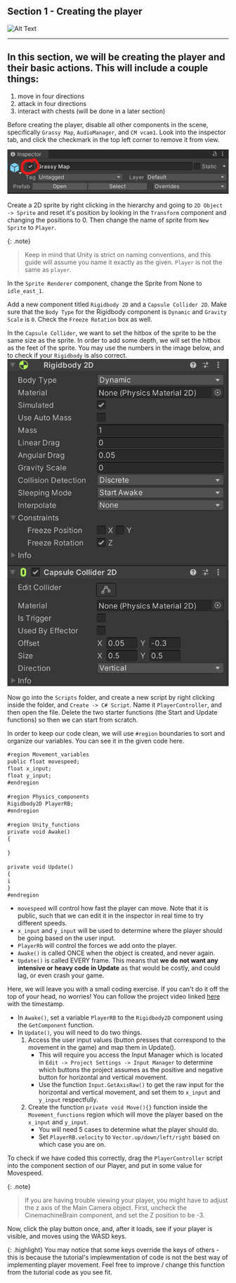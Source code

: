 ## Section 1 - Creating the player


![Alt Text](https://media.giphy.com/media/tsX3YMWYzDPjAARfeg/giphy.gif)


___
## In this section, we will be creating the player and their basic actions. This will include a couple things:
1. move in four directions
2. attack in four directions
3. interact with chests (will be done in a later section)


Before creating the player, disable all other components in the scene, specifically `Grassy Map`, `AudioManager`, and `CM vcam1`. Look into the inspector tab, and click the checkmark in the top left corner to remove it from view.

![disable view](images/sec1_1.png)


Create a 2D sprite by right clicking in the hierarchy and going to `2D Object -> Sprite` and reset it's position by looking in the `Transform` component and changing the positions to 0. Then change the name of sprite from `New Sprite` to `Player`. 

{: .note}
> Keep in mind that Unity is strict on naming conventions, and this guide will assume you name it exactly as the given. `Player` is not the same as `player`.
> 


In the `Sprite Renderer` component, change the Sprite from None to `idle_east_1`.

Add a new component titled `Rigidbody 2D` and a `Capsule Collider 2D`. Make sure that the `Body Type` for the Rigidbody component is `Dynamic` and `Gravity Scale` is `0`. Check the `Freeze Rotation` box as well.

In the `Capsule Collider`, we want to set the hitbox of the sprite to be the same size as the sprite. In order to add some depth, we will set the hitbox as the feet of the sprite. You may use the numbers in the image below, and to check if your `Rigidbody` is also correct.
![Alt text](images/sec1_2.png)

Now go into the `Scripts` folder, and create a new script by right clicking inside the folder, and `Create -> C# Script`. Name it `PlayerController`, and then open the file. Delete the two starter functions (the Start and Update functions) so then we can start from scratch.

In order to keep our code clean, we will use `#region` boundaries to sort and organize our variables. You can see it in the given code here.

```
#region Movement_variables
public float movespeed;
float x_input;
float y_input;
#endregion

#region Physics_components
Rigidbody2D PlayerRB;
#endregion

#region Unity_functions
private void Awake()
{

}

private void Update()
{
i
}
#endregion

```

- `movespeed` will control how fast the player can move. Note that it is public, such that we can edit it in the inspector in real time to try different speeds. 
- `x_input` and `y_input` will be used to determine where the player should be going based on the user input. 
- `PlayerRb` will control the forces we add onto the player.
- `Awake()` is called ONCE when the object is created, and never again.
- `Update()` is called EVERY frame. This means that **we do not want any intensive or heavy code in Update** as that would be costly, and could lag, or even crash your game. 

Here, we will leave you with a small coding exercise. If you can't do it off the top of your head, no worries! You can follow the project video linked [here](https://youtu.be/dsMkDnuCd-A?list=PLkTqf5DBzPsAe-pR5bDUdwHiCNgHcyBIh&t=365)
 with the timestamp. 


- In `Awake()`, set a variable `PlayerRB` to the `Rigidbody2D` component using the `GetComponent` function.
- In `Update()`, you will need to do two things.
  1. Access the user input values (button presses that correspond to the movement in the game) and map them in Update().
     -  This will require you access the Input Manager which is located in `Edit -> Project Settings -> Input Manager` to determine which buttons the project assumes as the positive and negative button for horizontal and vertical movement.
     -  Use the function `Input.GetAxisRaw()` to get the raw input for the horizontal and vertical movement, and set them to `x_input` and `y_input` respectfully.
  2. Create the function `private void Move(){}` function inside the `Movement_functions` region which will move the player based on the `x_input` and `y_input`.
     -  You will need 5 cases to determine what the player should do.
     -  Set `PlayerRB.velocity` to `Vector.up/down/left/right` based on which case you are on.
  
To check if we have coded this correctly, drag the `PlayerController` script into the component section of our Player, and put in some value for Movespeed.

{: .note}
> If you are having trouble viewing your player, you might have to adjust the z axis of the Main Camera object. First, uncheck the CinemachineBrain component, and set the Z position to be -3.

Now, click the play button once, and, after it loads, see if your player is visible, and moves using the WASD keys. 

{: .highlight}
You may notice that some keys override the keys of others - this is because the tutorial's implewmentation of code is not the best way of implementing player movement. Feel free to improve / change this function from the tutorial code as you see fit.

 
<!-- 


What fun is a game if there are no enemies to fight?

In this section, we will be creating a enemy for the player to fight. The enemy will have a line of sight and if the player is within the enemy's line of sight, it will move towards the player and explode upon contact; dealing damage to the player. In return, the player will also be able to deal damage back to the enemy. 

### Enemy setup
Like you did with the player, make a new game object and name it *Enemy*, attach a Circle Collider 2D and a Rigidbody 2D. 
Modify the Rigidbody 2D by setting gravity to zero and freezing z rotation (fig 1).

[insert fig1]

Next, set the Enemy game object's tag to Enemy.
Now, we have a basic enemy game object. 

An enemy should attack the player if the player is within a certain radius. 

To create a detection system, lets make a new game object that is a **child of the Enemy game object**; name this game object *LineOfSight*. 

Attach a Circle Collider 2D to your newly created *LineOfSight* game object and **check the IsTrigger checkbox**. When the player enters this circle collider, it will notify the enemy to move and attack the player; adjust the radius of the LineOfSight collider to fit your desired range.

[insert img of LineOfSight Inspector]

### Programming the enemy logic

Now, we need to implement the logic to make the enemy move towards and attack the player. 
Make a new script in the scripts folder and name it *Enemy*. Inside the *Enemy* script, set up 3 regions:

1. Movement_variables
2. Unity_functions
3. Movement_functions


![](./images/fig3.png)

### Enemy movement system

Lets move the enemy towards the player. First, we need three variables:

A float variable named *moveSpeed*. This variable will let us control the movement speed of the enemy. Make it pubilc so that we can adjust the enemy's speed in the unity inspector. 

To actually move the player, **create a RigidBody 2D variable** to hold a reference to the enemy's rigidbody.

The enemy will be moving towards the enemy, so it needs to know the location of the player game object. Create a Transform variable named player. Make this public or protected (protected means scripts of children game objects have access).

In awake(), set the rb variable to the RigidBody 2D component attached to the enemy game object.

[img of findComponent fig4]

Using the three variables we just created, implement the logic for the enemy's movement system: **if the player triggers the LineOfSight collider, move the enemy towards the player's transform position.** You will need to edit the Move() and Update() functions in the *Enemy* script, in addition to the OnTriggerEnter2D script in the *LineOfSight* script. 

**Task: implement move() and finish the logic in update() of the Enemy script. Fill in the logic for OnTriggerEnter2D() in the LineOfSight script**

Solution (translate hex to ASCII): 

```
68 74 74 70 73 3A 2F 2F 79 6F 75 74 75 2E 62 65 2F 49 39 4A 47 39 6B 55 31 37 52 49 3F 73 69 3D 4B 4A 52 68 50 6E 78 72 36 54 45 48 51 71 59 69 26 74 3D 35 39 31
```

### Dealing damage to the player 

Now, when the player gets too close to the enemy, the ghost should chase the player. Currently, if you stop moving, the ghost will just push you off the screen. Instead, we want the ghost to explode and deal damage upon contact with the player.

In the *Enemy* script, create a new *Attack_variables* region and add three variables to it: *explosionDamage*, *explosionRadius*, and *explosionObj*. The first two are of type float and *explosionObj* is of type GameObject. All three should be public, so we can adjust and reference as needed in the unity inspector. 

[img of attack variables fig5]

Inside the same *Enemy* script, there is a Explode() function you need to implement. The function will be invoked when the player and ghost make contact. Upon contact, a explosion animation will spawn in place of the enemy and deal *explosionDamage* to any player within the *explosionRadius*. Then, destroy the enemy game object at the very end.

**Task: implement Explode()**

Hint: Use a 2D circle raycast (https://docs.unity3d.com/ScriptReference/Physics2D.CircleCast.html) to detect if the player is within the *explosionRadius*.
The raycast returns an array of all objects caught in the circle cast. They will be of type *RaycastHit2D* which hold the same basic properties as game objects such as the *transform* and *tag* property.
Also make sure to set your attack variables in the unity inspector before testing your code! We provide a explosion prefab located in *Assets > Prefabs* that you can drag into *ExplosionObj*.

Solution (translate hex below to ASCII):

```
68 74 74 70 73 3A 2F 2F 79 6F 75 74 75 2E 62 65 2F 49 39 4A 47 39 6B 55 31 37 52 49 3F 73 69 3D 30 37 55 51 48 35 7A 41 52 65 6A 6E 69 6B 30 58 26 74 3D 31 32 30 37
```

You've implemented the Explode() function, but nothing actually happens yet. That's because it hasn't been called yet. Call this function to make the enemy explode upon contact with the player. 

**Task: In *Enemy.cs*, Invoke your Explode() function in OnCollisionEnter2D() if the enemy collides with the player.**

Solution (translate hex below to ASCII): 

```
68 74 74 70 73 3A 2F 2F 79 6F 75 74 75 2E 62 65 2F 49 39 4A 47 39 6B 55 31 37 52 49 3F 73 69 3D 63 77 74 5A 78 74 78 76 30 37 4C 68 52 51 39 50 26 74 3D 31 35 31 32
```

### Enemy animation (optional)

Enemies look boring as a static sprite. Lets give it some character by animating it's walk cycle. In this case, the ghost enemy doesn't have legs so its going to float around instead. 

We already provide you with a ready-to-go animation located in *Assets > Animations > Enemy*, so you can just drag and drop that in. However, if you would like to get some experience working with the animator and blendtrees (which you'll do a lot) follow the video below to make your animation.

https://youtu.be/I9JG9kU17RI?si=lWHJnjz5SdM0bKCG&t=1613

 -->
